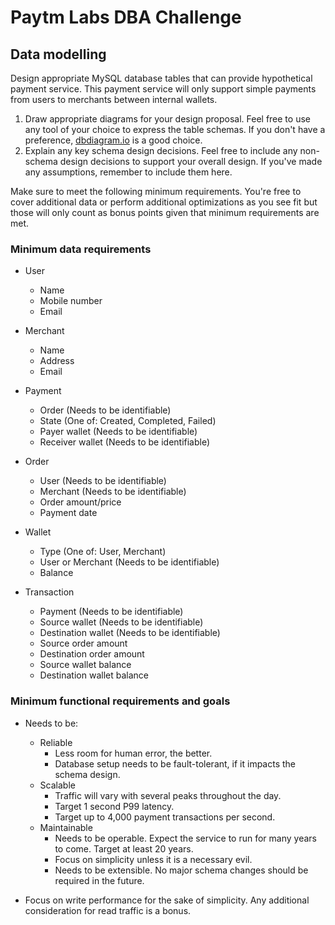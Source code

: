 # Paytm Labs DBA Challenge

## Data modelling

Design appropriate MySQL database tables that can provide hypothetical payment service. This payment service will only support simple payments from users to merchants between internal wallets.

1. Draw appropriate diagrams for your design proposal. Feel free to use any tool of your choice to express the table schemas. If you don't have a preference, [dbdiagram.io](https://dbdiagram.io/) is a good choice.
2. Explain any key schema design decisions. Feel free to include any non-schema design decisions to support your overall design. If you've made any assumptions, remember to include them here.

Make sure to meet the following minimum requirements. You're free to cover additional data or perform additional optimizations as you see fit but those will only count as bonus points given that minimum requirements are met.

### Minimum data requirements 

- User
    - Name
    - Mobile number
    - Email
- Merchant
    - Name
    - Address
    - Email
    
- Payment
    - Order (Needs to be identifiable)
    - State (One of: Created, Completed, Failed)
    - Payer wallet (Needs to be identifiable)
    - Receiver wallet (Needs to be identifiable)
- Order
    - User (Needs to be identifiable)
    - Merchant (Needs to be identifiable)
    - Order amount/price
    - Payment date
    
- Wallet
    - Type (One of: User, Merchant)
    - User or Merchant (Needs to be identifiable)
    - Balance
- Transaction
    - Payment (Needs to be identifiable)
    - Source wallet (Needs to be identifiable)
    - Destination wallet (Needs to be identifiable)
    - Source order amount
    - Destination order amount
    - Source wallet balance
    - Destination wallet balance

### Minimum functional requirements and goals

- Needs to be:
    - Reliable
        - Less room for human error, the better.
        - Database setup needs to be fault-tolerant, if it impacts the schema design.
    - Scalable
        - Traffic will vary with several peaks throughout the day.
        - Target 1 second P99 latency.
        - Target up to 4,000 payment transactions per second.
    - Maintainable
        - Needs to be operable. Expect the service to run for many years to come. Target at least 20 years.
        - Focus on simplicity unless it is a necessary evil.
        - Needs to be extensible. No major schema changes should be required in the future.
        
- Focus on write performance for the sake of simplicity. Any additional consideration for read traffic is a bonus.
